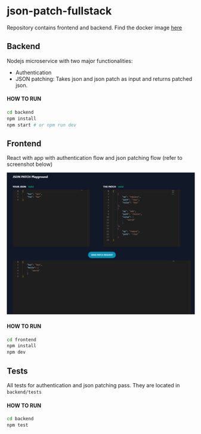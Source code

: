 # json-patch-fullstack
Repository contains frontend and backend. 
Find the docker image [here](https://hub.docker.com/r/ivainqueur/json-patch-fullstack/)

## Backend
Nodejs microservice with two major functionalities:
- Authentication
- JSON patching: Takes json and json patch as input and returns patched json.

#### HOW TO RUN
```bash
cd backend
npm install 
npm start # or npm run dev
```

## Frontend
React with app with authentication flow and json patching flow (refer to screenshot below)

![Frontend Screenshot](./screenshots/screenshot1.png)

#### HOW TO RUN
```bash
cd frontend
npm install
npm dev
```


## Tests
All tests for authentication and json patching pass. 
They are located in `backend/tests`

#### HOW TO RUN
```bash
cd backend
npm test
```


